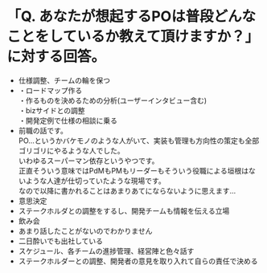 # 「Q. あなたが想起するPOは普段どんなことをしているか教えて頂けますか？」に対する回答。
* 仕様調整、チームの輪を保つ
* ・ロードマップ作る
<br>・作るものを決めるための分析(ユーザーインタビュー含む)
<br>・bizサイドとの調整
<br>・開発定例で仕様の相談に乗る
* 前職の話です。
<br>PO…というかバケモノのような人がいて、実装も管理も方向性の策定も全部ゴリゴリにやるような人でした。
<br>いわゆるスーパーマン依存というやつです。
<br>正直そういう意味ではPdMもPMもリーダーもそういう役職による垣根はないような人達が仕切っていたような現場です。
<br>なので以降に書かれることはあまりあてにならないように思えます…
* 意思決定
* ステークホルダとの調整をするし、開発チームも情報を伝える立場
* 飲み会
* あまり話したことがないのでわかりません
* 二日酔いでも出社している
* スケジュール、各チームの進捗管理、経営陣と色々話す
* ステークホルダーとの調整、開発者の意見を取り入れて自らの責任で決める